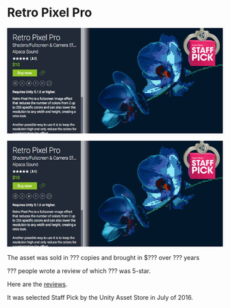 # Retro Pixel Pro

![Retro Pixel Pro](https://github.com/mandersson1024/retro_pixel_pro/blob/master/staff_pick_201607.jpg)

<img src="staff_pick_201607.jpg" alt="Retro Pixel Pro" width="796px"/>

The asset was sold in ??? copies and brought in $??? over ??? years

??? people wrote a review of which ??? was 5-star.

Here are the [reviews](readme.md).

It was selected Staff Pick by the Unity Asset Store in July of 2016.

